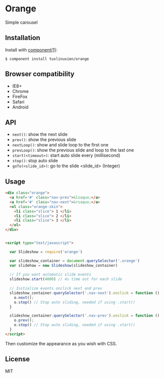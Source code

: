 # Orange

  Simple carousel

## Installation

  Install with [component(1)](http://component.io):

    $ component install tuxlinuxien/orange
    
    
## Browser compatibility

  - IE8+
  - Chrome
  - FireFox
  - Safari
  - Android

## API

  - `next()`: show the next slide
  - `prev()`: show the previous slide
  - `nextLoop()`: show and slide loop to the first one
  - `prevLoop()`: show the previous slide and loop to the last one
  - `start(<timeout>)`: start auto slide every <timeout> (millisecond)
  - `stop()`: stop auto slide
  - `goTo(<slide_id>)`: go to the slide <slide_id> (Integer)

## Usage

```html
<div class="orange">
  <a href='#' class="nav-prev">&lsaquo;</a>
  <a href='#' class="nav-next">&rsaquo;</a>
  <ol class="orange-skin">
    <li class="slice"> 1 </li>
    <li class="slice"> 2 </li>
    <li class="slice"> 3 </li>
  </ol>
</div>


<script type="text/javascript">

  var Slideshow = require('orange')

  var slideshow_container = document.querySelector('.orange')
  var slidehow = new Slideshow(slideshow_container)
  
  // If you want automatic slide events
  slideshow.start(4000) // 4s time out for each slide
  
  // Initialize events onclick next and prev
  slideshow_container.querySelector('.nav-next').onclick = function () {
    o.next();
    o.stop() // Stop auto sliding, needed if using .start()
  }

  slideshow_container.querySelector('.nav-prev').onclick = function () {
    o.prev();
    o.stop() // Stop auto sliding, needed if using .start()
  }
</script>
```

Then customize the appearance as you wish with CSS.
  

## License

  MIT
